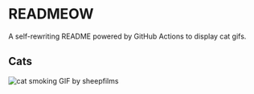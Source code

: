 # READMEOW

A self-rewriting README powered by GitHub Actions to display cat gifs.

## Cats

![cat smoking GIF by sheepfilms](https://media3.giphy.com/media/l0ExdMHUDKteztyfe/200.gif?cid=9acd02daaz4cvlei8v664jc9olastk2vunis9adheru83sbq&ep=v1_gifs_search&rid=200.gif&ct=g)
